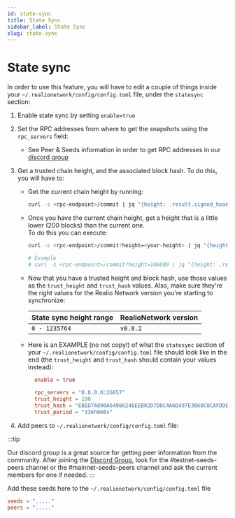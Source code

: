 ```yaml
---
id: state-sync
title: State Sync
sidebar_label: State Sync
slug: state-sync
---
```


# State sync

In order to use this feature, you will have to edit a couple of things inside your `~/.realionetwork/config/config.toml` file,
under the `statesync` section:

1. Enable state sync by setting `enable=true`

2. Set the RPC addresses from where to get the snapshots using the `rpc_servers` field:
    - See Peer & Seeds information in order to get RPC addresses in our [discord group](https://discord.gg/Nv9EUbRnKb)

3. Get a trusted chain height, and the associated block hash. To do this, you will have to:
    - Get the current chain height by running:
       ```bash
       curl -s <rpc-endpoint>/commit | jq "{height: .result.signed_header.header.height}"
       ```
    - Once you have the current chain height, get a height that is a little lower (200 blocks) than the current one.  
      To do this you can execute:
       ```bash
       curl -s <rpc-endpoint>/commit?height=<your-height> | jq "{height: .result.signed_header.header.height, hash: .result.signed_header.commit.block_id.hash}"
 
       # Example
       # curl -s <rpc-endpoint>/commit?height=100000 | jq "{height: .result.signed_header.header.height, hash: .result.signed_header.commit.block_id.hash}"
       ```

    - Now that you have a trusted height and block hash, use those values as the `trust_height` and `trust_hash` values. Also,
      make sure they're the right values for the Realio Network version you're starting to synchronize:

      **State sync height range** | **RealioNetwork version** |
      |:--------------------------|:--------------------------|
      | `0 - 1235764`               | `v0.8.2`                  |

    - Here is an EXAMPLE (no not copy!) of what the `statesync` section of your `~/.realionetwork/config/config.toml` file should look like in the end (the `trust_height` and `trust_hash` should contain your values instead):

      ```toml
        enable = true
    
        rpc_servers = "0.0.0.0:26657"
        trust_height = 100
        trust_hash = "E8ED7A890A64986246EEB02D7D8C4A6D497E3B60C0CAFDDE30F2EE385204C314"
        trust_period = "336h0m0s"
      ```

4. Add peers to `~/.realionetwork/config/config.toml` file:

:::tip

Our discord group is a great source for getting peer information from the community. After joining the [Discord Group](https://discord.gg/Nv9EUbRnKb),
look for the #testnet-seeds-peers channel or the #mainnet-seeds-peers channel and ask the current members for one if needed.
:::

Add these seeds here to the `~/.realionetwork/config/config.toml` file

```toml
seeds = "....." 
peers = "....."
```
